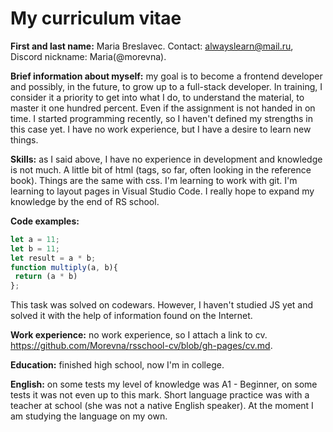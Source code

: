 # My curriculum vitae

**First and last name:** Maria Breslavec.
Contact: alwayslearn@mail.ru, Discord nickname: Maria(@morevna).

**Brief information about myself:** my goal is to become a frontend developer and possibly, in the future, to grow up to a full-stack developer. In training, I consider it a priority to get into what I do, to understand the material, to master it one hundred percent. Even if the assignment is not handed in on time. I started programming recently, so I haven't defined my strengths in this case yet. I have no work experience, but I have a desire to learn new things.

**Skills:** as I said above, I have no experience in development and knowledge is not much. A little bit of html (tags, so far, often looking in the reference book). Things are the same with css. I'm learning to work with git. I'm learning to layout pages in Visual Studio Code. I really hope to expand my knowledge by the end of RS school.

**Code examples:**
```javascript
let a = 11;
let b = 11;
let result = a * b;
function multiply(a, b){
 return (a * b)
};
```

This task was solved on codewars. However, I haven't studied JS yet and solved it with the help of information found on the Internet.

**Work experience:** no work experience, so I attach a link to cv. https://github.com/Morevna/rsschool-cv/blob/gh-pages/cv.md.

**Education:** finished high school, now I'm in college.

**English:** on some tests my level of knowledge was A1 - Beginner, on some tests it was not even up to this mark. Short language practice was with a teacher at school (she was not a native English speaker). At the moment I am studying the language on my own.